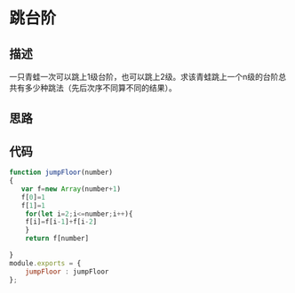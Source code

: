 # 跳台阶


## 描述
一只青蛙一次可以跳上1级台阶，也可以跳上2级。求该青蛙跳上一个n级的台阶总共有多少种跳法（先后次序不同算不同的结果）。

## 思路


## 代码
```javascript
function jumpFloor(number)
{
   var f=new Array(number+1)
   f[0]=1
   f[1]=1
    for(let i=2;i<=number;i++){
    f[i]=f[i-1]+f[i-2]
    }
    return f[number]
    
}
module.exports = {
    jumpFloor : jumpFloor
};
```